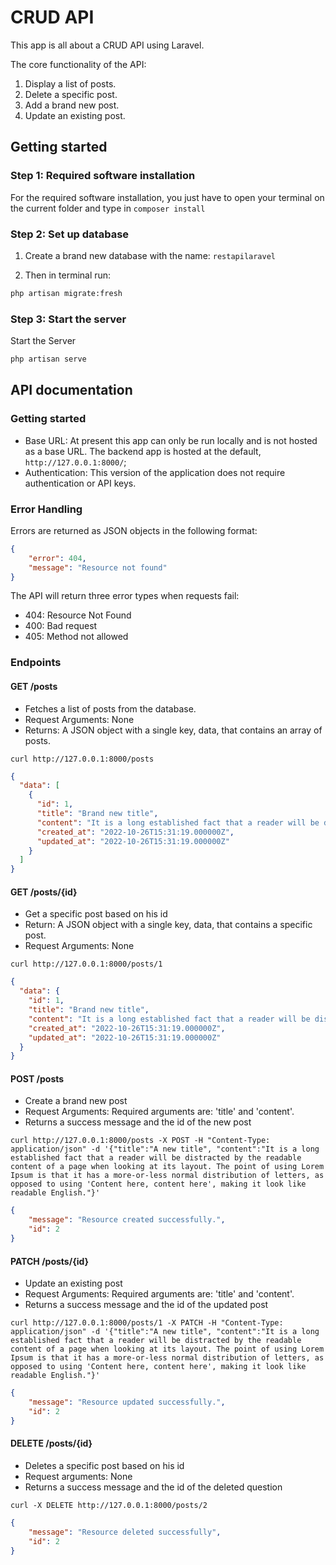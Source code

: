 # CRUD API


This app is all about a CRUD API using Laravel.

The core functionality of the API:

1. Display a list of posts.
2. Delete a specific post.
3. Add a brand new post.
4. Update an existing post.


## Getting started

### Step 1: Required software installation

For the required software installation, you just have to open your terminal on the current folder and type in `composer install`


### Step 2: Set up database

1. Create a brand new database with the name: `restapilaravel`

2. Then in terminal run:

```bash
php artisan migrate:fresh
```

### Step 3: Start the server

Start the Server

```bash
php artisan serve
```



## API documentation

### Getting started

- Base URL: At present this app can only be run locally and is not hosted as a base URL. The backend app is hosted at the default, `http://127.0.0.1:8000/`; 
- Authentication: This version of the application does not require authentication or API keys.

### Error Handling

Errors are returned as JSON objects in the following format:

```json
{
    "error": 404,
    "message": "Resource not found"
}
```
The API will return three error types when requests fail:

- 404: Resource Not Found
- 400: Bad request 
- 405: Method not allowed

### Endpoints

#### GET /posts

- Fetches a list of posts from the database.
- Request Arguments: None
- Returns: A JSON object with a single key, data, that contains an array of posts.

`curl http://127.0.0.1:8000/posts`

```json
{
  "data": [
    {
      "id": 1,
      "title": "Brand new title",
      "content": "It is a long established fact that a reader will be distracted by the readable content of a page when looking at its layout. The point of using Lorem Ipsum is that it has a more-or-less normal distribution of letters, as opposed to using 'Content here, content here', making it look like readable English.",
      "created_at": "2022-10-26T15:31:19.000000Z",
      "updated_at": "2022-10-26T15:31:19.000000Z"
    }
  ]
}
```


#### GET /posts/{id}

- Get a specific post based on his id
- Return: A JSON object with a single key, data, that contains a specific post.
- Request Arguments: None

`curl http://127.0.0.1:8000/posts/1`

```json
{
  "data": {
    "id": 1,
    "title": "Brand new title",
    "content": "It is a long established fact that a reader will be distracted by the readable content of a page when looking at its layout. The point of using Lorem Ipsum is that it has a more-or-less normal distribution of letters, as opposed to using 'Content here, content here', making it look like readable English.",
    "created_at": "2022-10-26T15:31:19.000000Z",
    "updated_at": "2022-10-26T15:31:19.000000Z"
  }
}
```

#### POST /posts

- Create a brand new post
- Request Arguments: Required arguments are: 'title' and 'content'.
- Returns a success message and the id of the new post

`curl http://127.0.0.1:8000/posts -X POST -H "Content-Type: application/json" -d '{"title":"A new title", "content":"It is a long established fact that a reader will be distracted by the readable content of a page when looking at its layout. The point of using Lorem Ipsum is that it has a more-or-less normal distribution of letters, as opposed to using 'Content here, content here', making it look like readable English."}'`

```json
{
    "message": "Resource created successfully.",
    "id": 2
}
```

#### PATCH /posts/{id}

- Update an existing post
- Request Arguments: Required arguments are: 'title' and 'content'.
- Returns a success message and the id of the updated post

`curl http://127.0.0.1:8000/posts/1 -X PATCH -H "Content-Type: application/json" -d '{"title":"A new title", "content":"It is a long established fact that a reader will be distracted by the readable content of a page when looking at its layout. The point of using Lorem Ipsum is that it has a more-or-less normal distribution of letters, as opposed to using 'Content here, content here', making it look like readable English."}'`

```json
{
    "message": "Resource updated successfully.",
    "id": 2
}
```

#### DELETE /posts/{id}

- Deletes a specific post based on his id
- Request arguments: None
- Returns a success message and the id of the deleted question

`curl -X DELETE http://127.0.0.1:8000/posts/2`

```json
{
    "message": "Resource deleted successfully",
    "id": 2
}
```


